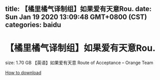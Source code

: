 
title: 【橘里橘气译制组】如果爱有天意Rou.
date: Sun Jan 19 2020 13:09:48 GMT+0800 (CST)    
categories: baidu
---

# 【橘里橘气译制组】如果爱有天意Rou.
size: 1.70 GB
 【英语】如果爱有天意 Route of Acceptance – Orange Team
 

[How to download](https://bpcam.bemobtrk.com/go/2ceec3aa-1ca2-46d6-b9ff-aaa5c184517c?jno=455)